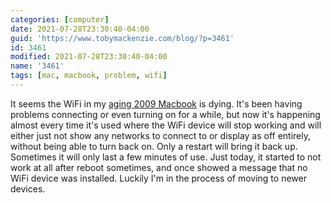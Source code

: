 ```yaml
---
categories: [computer]
date: 2021-07-28T23:30:40-04:00
guid: 'https://www.tobymackenzie.com/blog/?p=3461'
id: 3461
modified: 2021-07-28T23:30:40-04:00
name: '3461'
tags: [mac, macbook, problem, wifi]
---
```


It seems the WiFi in my [aging 2009 Macbook](https://everymac.com/systems/apple/macbook/specs/macbook-core-2-duo-2.26-white-13-polycarbonate-unibody-late-2009-specs.html) is dying.<!--more-->  It's been having problems connecting or even turning on for a while, but now it's happening almost every time it's used where the WiFi device will stop working and will either just not show any networks to connect to or display as off entirely, without being able to turn back on.  Only a restart will bring it back up.  Sometimes it will only last a few minutes of use.  Just today, it started to not work at all after reboot sometimes, and once showed a message that no WiFi device was installed.  Luckily I'm in the process of moving to newer devices.
